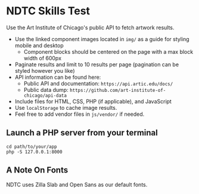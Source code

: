 # NDTC Skills Test 

Use the Art Institute of Chicago's public API to fetch artwork results.

- Use the linked component images located in `img/` as a guide for styling mobile and desktop
  - Component blocks should be centered on the page with a max block width of 600px
- Paginate results and limit to 10 results per page (pagination can be styled however you like)
- API information can be found here: 
  - Public API and documentation: `https://api.artic.edu/docs/`
  - Public data dump: `https://github.com/art-institute-of-chicago/api-data`
- Include files for HTML, CSS, PHP (if applicable), and JavaScript
- Use `localStorage` to cache image results.
- Feel free to add vendor files in `js/vendor/` if needed.

## Launch a PHP server from your terminal
```
cd path/to/your/app
php -S 127.0.0.1:8000
```

## A Note On Fonts
NDTC uses Zilla Slab and Open Sans as our default fonts. 
